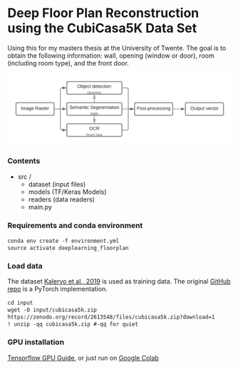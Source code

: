 # Deep Floor Plan Reconstruction using the CubiCasa5K Data Set

Using this for my masters thesis at the University of Twente. The goal is to obtain the following information: wall, opening (window or door), room (including room type), and the front door.

![General Idea](general_floor_plan_dl.png)


### Contents 

* src / 
    * dataset (input files) 
    * models (TF/Keras Models)
    * readers (data readers)
    * main.py

### Requirements and conda environment
```
conda env create -f environment.yml
source activate deeplearning_floorplan
```

### Load data 

The dataset [Kalervo et al., 2019](https://arxiv.org/abs/1904.01920) is used as training data. The original [GitHub repo](https://github.com/CubiCasa/CubiCasa5k) is a PyTorch implementation.

```
cd input
wget -O input/cubicasa5k.zip https://zenodo.org/record/2613548/files/cubicasa5k.zip?download=1
! unzip -qq cubicasa5k.zip #-qq for quiet
```


### GPU installation 

[Tensorflow GPU Guide](https://www.tensorflow.org/install/gpu), or just run on [Google Colab](https://colab.research.google.com)